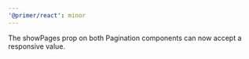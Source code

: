 ```yaml
---
'@primer/react': minor
---
```


The showPages prop on both Pagination components can now accept a responsive value.

<!-- Components changed: DataTable, Pagination -->